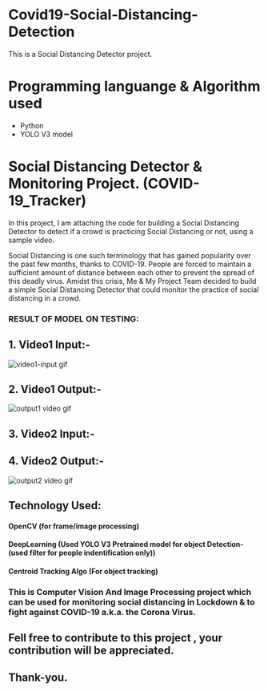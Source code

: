 # Covid19-Social-Distancing-Detection
 This is a Social Distancing Detector project.
 
# Programming languange & Algorithm used
- Python
- YOLO V3 model

# Social Distancing Detector & Monitoring Project. (COVID-19_Tracker)
In this project, I am attaching the code for building a Social Distancing Detector to detect if a crowd is practicing Social Distancing or not, using a sample video.

Social Distancing is one such terminology that has gained popularity over the past few months, thanks to COVID-19. People are forced to maintain a sufficient amount of distance between each other to prevent the spread of this deadly virus. Amidst this crisis, Me & My Project Team decided to build a simple Social Distancing Detector that could monitor the practice of social distancing in a crowd.

### RESULT OF MODEL ON TESTING:

## 1. Video1 Input:-

![video1-input gif](https://user-images.githubusercontent.com/56086999/118152038-e434e100-b431-11eb-8925-42c51e6c8857.jpeg)


## 2. Video1 Output:-

![output1 video gif](https://user-images.githubusercontent.com/56020385/116824466-0ca61b00-aba8-11eb-9366-3321ac21a6b9.gif)

## 3. Video2 Input:-






## 4. Video2 Output:-

![output2 video gif](https://user-images.githubusercontent.com/56020385/116824487-26476280-aba8-11eb-8e59-ce2e7c0c0c28.gif)


## Technology Used:
#### OpenCV (for frame/image processing)
#### DeepLearning (Used YOLO V3 Pretrained model for object Detection-(used filter for people indentification only))
#### Centroid Tracking Algo (For object  tracking)

### This is Computer Vision And Image Processing project which can be used for monitoring social distancing in Lockdown & to fight against COVID-19 a.k.a. the Corona Virus.
## Fell free to contribute to this project , your contribution will be appreciated.
## Thank-you.
